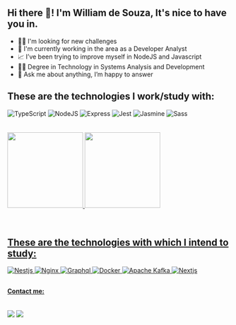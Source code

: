 
  ## Hi there 👋! I'm William de Souza, It's nice to have you in.

  <ul>
    <li>👨‍💻 I'm looking for new challenges</li>
    <li>💼 I'm currently working in the area as a Developer Analyst</li>
    <li>📈 I’ve been trying to improve myself in NodeJS and Javascript</li>
    <li>👨‍🎓️ Degree in Technology in Systems Analysis and Development</li>
    <li>💬 Ask me about anything, I’m happy to answer</li>
  </ul>
  
  ## These are the technologies I work/study with:

  <div  style="display: inline_block">
    <img alt="TypeScript" src="https://img.shields.io/badge/TypeScript-007ACC?style=for-the-badge&logo=typescript&logoColor=white" target="_blank">
    <img alt="NodeJS" src="https://img.shields.io/badge/Node.js-339933?style=for-the-badge&logo=nodedotjs&logoColor=white" target="_blank">
    <img alt="Express" src="https://img.shields.io/badge/Express.js-000000?style=for-the-badge&logo=express&logoColor=white" target="_blank">
    <img alt="Jest" src="https://img.shields.io/badge/Jest-C21325?style=for-the-badge&logo=jest&logoColor=white" target="_blank">
    <img alt="Jasmine" src="https://img.shields.io/badge/Jasmine-8A4182?style=for-the-badge&logo=Jasmine&logoColor=white" target="_blank">
    <img alt="Sass" src="https://img.shields.io/badge/Sass-CC6699?style=for-the-badge&logo=sass&logoColor=white" target="_blank">
  </div><br><br>
  
   <div>
    <div  style="display: flex; flex-direction: colum">
      <a href="https://github.com/will-souza97">
        <img height="171em"
          src="https://github-readme-stats.vercel.app/api?username=will-souza97&show_icons=true&theme=github_dark" />
        <img height="171em"
          src="https://github-readme-stats.vercel.app/api/top-langs/?username=will-souza97&layout=compact&langs_count=7&theme=github_dark" />
    </div>
  </div><br><br>
  
  ## These are the technologies with which I intend to study:

  <div style="display: inline_block">
    <img alt="Nestjs" src="https://img.shields.io/badge/nestjs-E0234E?style=for-the-badge&logo=nestjs&logoColor=white" target="_blank">
    <img alt="Nginx" src="https://img.shields.io/badge/Nginx-009639?style=for-the-badge&logo=nginx&logoColor=white" target="_blank">
    <img alt="Graphql" src="https://img.shields.io/badge/GraphQl-E10098?style=for-the-badge&logo=graphql&logoColor=white" target="_blank">
    <img alt="Docker" src="https://img.shields.io/badge/Docker-2CA5E0?style=for-the-badge&logo=docker&logoColor=white" target="_blank">
    <img alt="Apache Kafka" src="https://img.shields.io/badge/Apache_Kafka-231F20?style=for-the-badge&logo=apache-kafka&logoColor=white" target="_blank">
    <img alt="Nextjs" src="https://img.shields.io/badge/next.js-000000?style=for-the-badge&logo=nextdotjs&logoColor=white" target="_blank">
  </div>

##

  <h4>Contact me:</h4><br>

  <div>
    <a href="mailto:rzy.x97@gmail.com"><img
        src="https://img.shields.io/badge/Gmail-D14836?style=for-the-badge&logo=gmail&logoColor=white"
        target="_blank"></a>
    <a href="https://www.linkedin.com/in/will-souza97/" target="_blank"><img
        src="https://img.shields.io/badge/-LinkedIn-%230077B5?style=for-the-badge&logo=linkedin&logoColor=white"
        target="_blank"></a>
  </div>
